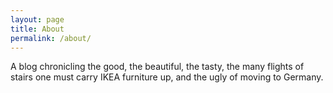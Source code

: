 ```yaml
---
layout: page
title: About
permalink: /about/
---
```


A blog chronicling the good, the beautiful, the tasty, the many flights of stairs one must carry IKEA furniture up, and the ugly of moving to Germany.
